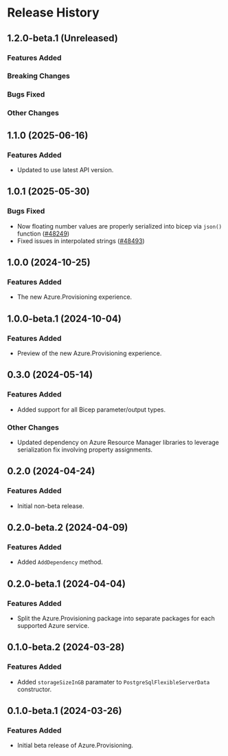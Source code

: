 # Release History

## 1.2.0-beta.1 (Unreleased)

### Features Added

### Breaking Changes

### Bugs Fixed

### Other Changes

## 1.1.0 (2025-06-16)

### Features Added

- Updated to use latest API version.

## 1.0.1 (2025-05-30)

### Bugs Fixed

- Now floating number values are properly serialized into bicep via `json()` function ([#48249](https://github.com/Azure/azure-sdk-for-net/issues/48249))
- Fixed issues in interpolated strings ([#48493](https://github.com/Azure/azure-sdk-for-net/issues/48493))

## 1.0.0 (2024-10-25)

### Features Added

- The new Azure.Provisioning experience.

## 1.0.0-beta.1 (2024-10-04)

### Features Added

- Preview of the new Azure.Provisioning experience.

## 0.3.0 (2024-05-14)

### Features Added

- Added support for all Bicep parameter/output types.

### Other Changes

- Updated dependency on Azure Resource Manager libraries to leverage serialization fix involving property assignments.

## 0.2.0 (2024-04-24)

### Features Added

- Initial non-beta release.

## 0.2.0-beta.2 (2024-04-09)

### Features Added

- Added `AddDependency` method.

## 0.2.0-beta.1 (2024-04-04)

### Features Added

- Split the Azure.Provisioning package into separate packages for each supported Azure service.

## 0.1.0-beta.2 (2024-03-28)

### Features Added

- Added `storageSizeInGB` paramater to `PostgreSqlFlexibleServerData` constructor.

## 0.1.0-beta.1 (2024-03-26)

### Features Added

- Initial beta release of Azure.Provisioning.
